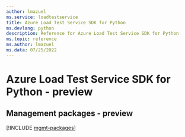 ```yaml
---
author: lmazuel
ms.service: loadtestservice
title: Azure Load Test Service SDK for Python
ms.devlang: python
description: Reference for Azure Load Test Service SDK for Python
ms.topic: reference
ms.author: lmazuel
ms.data: 07/25/2022
---
```

# Azure Load Test Service SDK for Python - preview

## Management packages - preview
[!INCLUDE [mgmt-packages](load-test-service-mgmt-index.md)]